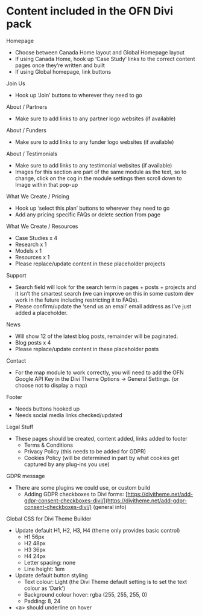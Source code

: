 # Content included in the OFN Divi pack



Homepage

* Choose between Canada Home layout and Global Homepage layout
* If using Canada Home, hook up ‘Case Study’ links to the correct content pages once they’re written and built
* If using Global homepage, link buttons

Join Us

* Hook up ‘Join’ buttons to wherever they need to go

About / Partners

* Make sure to add links to any partner logo websites \(if available\)

About / Funders

* Make sure to add links to any funder logo websites \(if available\)

About / Testimonials

* Make sure to add links to any testimonial websites \(if available\)
* Images for this section are part of the same module as the text, so to change, click on the cog in the module settings then scroll down to Image within that pop-up

What We Create / Pricing

* Hook up ‘select this plan’ buttons to wherever they need to go
* Add any pricing specific FAQs or delete section from page

What We Create / Resources

* Case Studies x 4
* Research x 1
* Models x 1
* Resources x 1
* Please replace/update content in these placeholder projects

Support

* Search field will look for the search term in pages + posts + projects and it isn’t the smartest search \(we can improve on this in some custom dev work in the future including restricting it to FAQs\).
* Please confirm/update the ‘send us an email’ email address as I’ve just added a placeholder.

News

* Will show 12 of the latest blog posts, remainder will be paginated.
* Blog posts x 4
* Please replace/update content in these placeholder posts

Contact

* For the map module to work correctly, you will need to add the OFN Google API Key in the Divi Theme Options → General Settings. \(or choose not to display a map\)

Footer 

* Needs buttons hooked up
* Needs social media links checked/updated

Legal Stuff

* These pages should be created, content added, links added to footer
  * Terms & Conditions
  * Privacy Policy \(this needs to be added for GDPR\)
  * Cookies Policy \(will be determined in part by what cookies get captured by any plug-ins you use\)

GDPR message

* There are some plugins we could use, or custom build
  * Adding GDPR checkboxes to Divi forms: [https://divitheme.net/add-gdpr-consent-checkboxes-divi/](https://divitheme.net/add-gdpr-consent-checkboxes-divi/) \(general info\)

Global CSS for Divi Theme Builder

* Update default H1, H2, H3, H4 \(theme only provides basic control\)
  * H1 56px
  * H2 48px
  * H3 36px
  * H4 24px
  * Letter spacing: none
  * Line height: 1em
* Update default button styling
  * Text colour: Light \(the Divi Theme default setting is to set the text colour as ‘Dark’\)
  * Background colour hover: rgba \(255, 255, 255, 0\)
  * Padding: 8, 24
* &lt;a&gt; should underline on hover

